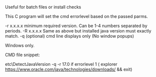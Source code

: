 Useful for batch files or install checks

This C program will set the cmd errorlevel based on the passed parms.

-r x.x.x.x minimum required version. Can be 1-4 numbers separated by periods.
-R x.x.x.x Same as above but installed java version must exactly match.
-q (optional) cmd line displays only (No window popups)

Windows only.

CMD file snippet:

 etc\DetectJavaVersion -q -r 17.0
 if errorlevel 1 ( explorer https://www.oracle.com/java/technologies/downloads/ && exit)